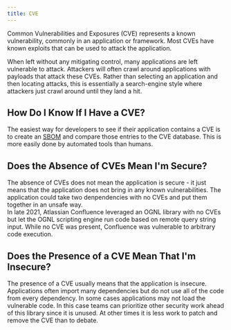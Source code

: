 ```yaml
---
title: CVE
---
```


Common Vulnerabilities and Exposures (CVE) represents a known vulnerability, commonly in an application or framework. Most CVEs have known exploits that can be used to attack the application.

When left without any mitigating control, many applications are left vulnerable to attack. Attackers will often crawl around applications with payloads that attack these CVEs. Rather than selecting an application and then locating attacks, this is essentially a search-engine style where attackers just crawl around until they land a hit.

## How Do I Know If I Have a CVE?

The easiest way for developers to see if their application contains a CVE is to create an [SBOM](finding/sbom.md) and compare those entries to the CVE database. This is more easily done by automated tools than humans.

## Does the Absence of CVEs Mean I'm Secure?

The absence of CVEs does not mean the application is secure - it just means that the application does not bring in any known vulnerabilities. The application could take two denpendencies with no CVEs and put them together in an unsafe way.<br/>
In late 2021, Atlassian Confluence leveraged an OGNL library with no CVEs but let the OGNL scripting engine run code based on remote query string input. While no CVE was present, Confluence was vulnerable to arbitrary code execution.

## Does the Presence of a CVE Mean That I'm Insecure?

The presence of a CVE usually means that the application is insecure.<br/>
Applications often import many dependencies but do not use all of the code from every dependency. In some cases applications may not load the vulnerable code. In this case teams can prioritize other security work ahead of this library since it is unused. At other times it is less work to patch and remove the CVE than to debate.
